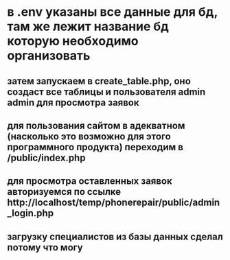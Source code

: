 # в .env указаны все данные для бд, там же лежит название бд которую необходимо организовать
## затем запускаем в create_table.php, оно создаст все таблицы и пользователя admin admin для просмотра заявок
## для пользования сайтом в адекватном (насколько это возможно для этого программного продукта) переходим в /public/index.php
## для просмотра оставленных заявок авторизуемся по ссылке http://localhost/temp/phonerepair/public/admin_login.php
## загрузку специалистов из базы данных сделал потому что могу